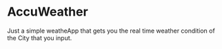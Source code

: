 # AccuWeather
Just a simple weatheApp that gets you the real time weather condition of the City that you input.
